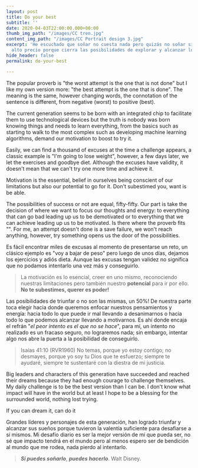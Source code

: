 ```yaml
---
layout: post
title: Do your best
subtitle: ''
date: 2020-04-03T22:00:00.000+00:00
thumb_img_path: "/images/CC tren.jpg"
content_img_path: "/images/CC Portrait design 3.jpg"
excerpt: 'He escuchado que soñar no cuesta nada pero quizás no soñar sí conlleve un
  alto precio porque cierra las posibilidades de explorar y alcanzar lo inimaginable. '
hide_header: false
permalink: do-your-best

---
```

The popular proverb is "the worst attempt is the one that is not done" but I like my own version more: "the best attempt is the one that is done". The meaning is the same, however changing words, the connotation of the sentence is different, from negative (worst) to positive (best).

The current generation seems to be born with an integrated chip to facilitate them to use technological devices but the truth is nobody was born knowing things and needs to learn everything, from the basics such as starting to walk to the most complex such as developing machine learning algorithms, demand our motivation to boost to try it.

Easily, we can find a thousand of excuses at the time a challenge appears, a classic example is "I'm going to lose weight", however, a few days later, we let the exercises and goodbye diet. Although the excuses have validity, it doesn't mean that we can't try one more time and achieve it.

Motivation is the essential, belief in ourselves being conscient of our limitations but also our potential to go for it. Don't subestimed you, want is be able.

The possibilities of success or not are equal, fifty-fifty. Our part is take the decision of where we want to focus our thoughts and energy: to everything that can go bad leading up us to be demotivated or to everything that we can achieve leading up us to be motivated. Is there where the proverb fits "". For me, an attempt doesn't done is a save failure, we won't reach anything, however, try something opens us the door of the possibilities. 

Es fácil encontrar miles de excusas al momento de presentarse un reto, un clásico ejemplo es "voy a bajar de peso" pero luego de unos días, dejamos los ejercicios y adiós dieta. Aunque las excusas tengan validez no significa que no podamos intentarlo una vez más y conseguirlo.

> La motivación es lo esencial, creer en uno mismo, reconociendo nuestras limitaciones pero también nuestro **potencial** para ir por ello. **No te subestimes, querer es poder!**

Las posibilidades de triunfar o no son las mismas, un 50%! De nuestra parte toca elegir hacia donde queremos enfocar nuestros pensamientos y energía: hacia todo lo que puede ir mal llevando a desanimarnos o hacia todo lo que podemos alcanzar llevando a motivarnos. Es ahí donde encaja el refrán "_el peor intento es el que no se hace_", para mí, un intento no realizado es un fracaso seguro, no lograremos nada; sin embargo, intentar algo nos abre la puerta a la posibilidad de conseguirlo.

> Isaías 41:10 (RVR1960) No temas, porque yo estoy contigo; no desmayes, porque yo soy tu Dios que te esfuerzo; siempre te ayudaré, siempre te sustentaré con la diestra de mi justicia.

Big leaders and characters of this generation have succeeded and reached their dreams because they had enough courage to challenge themselves. My daily challenge is to be the best version than I can be. I don't know what impact will have in the world but at least I hope to be a blessing for the surrounded world, nothing lost trying.

If you can dream it, can do it

Grandes líderes y personajes de esta generación, han logrado triunfar y alcanzar sus sueños porque tuvieron la valentía suficiente para desafiarse a sí mismos. Mi desafío diario es ser la mejor versión de mí que pueda ser, no sé que impacto tendrá en el mundo pero al menos espero ser de bendición al mundo que me rodea, nada pierdo al intentarlo.

> **_Si puedes soñarlo_**, **_puedes hacerlo_**. Walt Disney.